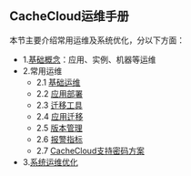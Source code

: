 ## CacheCloud运维手册

本节主要介绍常用运维及系统优化，分以下方面：

+ 1.[基础概念](baseConcept.md)：应用、实例、机器等运维
+ 2.常用运维
    + 2.1 [基础运维](baseOperate.md)
    + 2.2 [应用部署](appDeploy.md)
    + 2.3 [迁移工具](migrateTool.md)
    + 2.4 [应用迁移](appMigrate.md)
    + 2.5 [版本管理](../access/redisVersion.md)
    + 2.6 [报警指标](appAlert.md)
    + 2.7 [CacheCloud支持密码方案](rediscode.md)
+ 3.[系统运维优化](baseOptimize.md)



